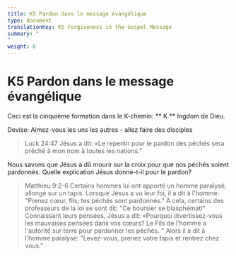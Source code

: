 ```yaml
---
title: K5 Pardon dans le message évangélique
type: document
translationKey: K5 Forgiveness in the Gospel Message
summary: "
"
weight: 6
---
```

# K5 Pardon dans le message évangélique

Ceci est la cinquième formation dans le K-chemin: ** K ** Ingdom de Dieu.

Devise: Aimez-vous les uns les autres - allez faire des disciples

>   Luck 24:47 Jésus a dit: «Le repentir pour le pardon des péchés sera prêché à mon nom à toutes les nations.”

Nous savons que Jésus a dû mourir sur la croix pour que nos péchés soient pardonnés. Quelle explication Jésus donne-t-il pour le pardon?

>   Matthieu 9:2-6 Certains hommes lui ont apporté un homme paralysé, allongé sur un tapis. Lorsque Jésus a vu leur foi, il a dit à l'homme: "Prenez cœur, fils; tes péchés sont pardonnés." À cela, certains des professeurs de la loi se sont dit: "Ce boursier se blasphémat!" Connaissant leurs pensées, Jésus a dit: «Pourquoi divertissez-vous les mauvaises pensées dans vos cœurs? Le Fils de l'homme a l'autorité sur terre pour pardonner les péchés. " Alors il a dit à l'homme paralysé: "Levez-vous, prenez votre tapis et rentrez chez vous."

